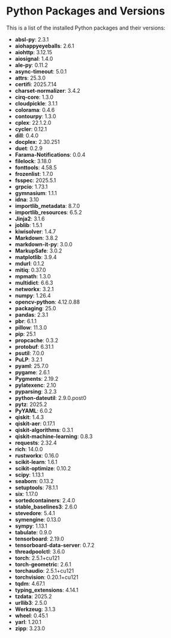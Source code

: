 # Python Packages and Versions

This is a list of the installed Python packages and their versions:

- **absl-py**: 2.3.1
- **aiohappyeyeballs**: 2.6.1
- **aiohttp**: 3.12.15
- **aiosignal**: 1.4.0
- **ale-py**: 0.11.2
- **async-timeout**: 5.0.1
- **attrs**: 25.3.0
- **certifi**: 2025.7.14
- **charset-normalizer**: 3.4.2
- **cirq-core**: 1.3.0
- **cloudpickle**: 3.1.1
- **colorama**: 0.4.6
- **contourpy**: 1.3.0
- **cplex**: 22.1.2.0
- **cycler**: 0.12.1
- **dill**: 0.4.0
- **docplex**: 2.30.251
- **duet**: 0.2.9
- **Farama-Notifications**: 0.0.4
- **filelock**: 3.18.0
- **fonttools**: 4.58.5
- **frozenlist**: 1.7.0
- **fsspec**: 2025.5.1
- **grpcio**: 1.73.1
- **gymnasium**: 1.1.1
- **idna**: 3.10
- **importlib_metadata**: 8.7.0
- **importlib_resources**: 6.5.2
- **Jinja2**: 3.1.6
- **joblib**: 1.5.1
- **kiwisolver**: 1.4.7
- **Markdown**: 3.8.2
- **markdown-it-py**: 3.0.0
- **MarkupSafe**: 3.0.2
- **matplotlib**: 3.9.4
- **mdurl**: 0.1.2
- **mitiq**: 0.37.0
- **mpmath**: 1.3.0
- **multidict**: 6.6.3
- **networkx**: 3.2.1
- **numpy**: 1.26.4
- **opencv-python**: 4.12.0.88
- **packaging**: 25.0
- **pandas**: 2.3.1
- **pbr**: 6.1.1
- **pillow**: 11.3.0
- **pip**: 25.1
- **propcache**: 0.3.2
- **protobuf**: 6.31.1
- **psutil**: 7.0.0
- **PuLP**: 3.2.1
- **pyaml**: 25.7.0
- **pygame**: 2.6.1
- **Pygments**: 2.19.2
- **pylatexenc**: 2.10
- **pyparsing**: 3.2.3
- **python-dateutil**: 2.9.0.post0
- **pytz**: 2025.2
- **PyYAML**: 6.0.2
- **qiskit**: 1.4.3
- **qiskit-aer**: 0.17.1
- **qiskit-algorithms**: 0.3.1
- **qiskit-machine-learning**: 0.8.3
- **requests**: 2.32.4
- **rich**: 14.0.0
- **rustworkx**: 0.16.0
- **scikit-learn**: 1.6.1
- **scikit-optimize**: 0.10.2
- **scipy**: 1.13.1
- **seaborn**: 0.13.2
- **setuptools**: 78.1.1
- **six**: 1.17.0
- **sortedcontainers**: 2.4.0
- **stable_baselines3**: 2.6.0
- **stevedore**: 5.4.1
- **symengine**: 0.13.0
- **sympy**: 1.13.1
- **tabulate**: 0.9.0
- **tensorboard**: 2.19.0
- **tensorboard-data-server**: 0.7.2
- **threadpoolctl**: 3.6.0
- **torch**: 2.5.1+cu121
- **torch-geometric**: 2.6.1
- **torchaudio**: 2.5.1+cu121
- **torchvision**: 0.20.1+cu121
- **tqdm**: 4.67.1
- **typing_extensions**: 4.14.1
- **tzdata**: 2025.2
- **urllib3**: 2.5.0
- **Werkzeug**: 3.1.3
- **wheel**: 0.45.1
- **yarl**: 1.20.1
- **zipp**: 3.23.0

